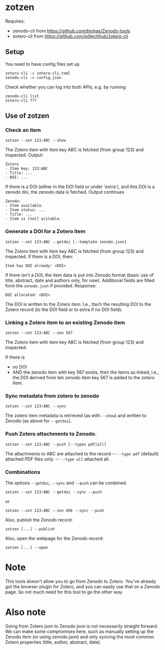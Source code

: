 # zotzen

Requires:
- zenodo-cli from https://github.com/bjohas/Zenodo-tools
- zotero-cli from https://github.com/edtechhub/zotero-cli


## Setup

You need to have config files set up
```
zotero-cli -> zotero-cli.toml
zenodo-cli -> config.json
```

Check whether you can log into both APIs, e.g. by running
```
zenodo-cli list
zotero-cli ???
```

## Use of zotzen

### Check an item
```
zotzen --zot 123:ABC --show
``` 

The Zotero item with item key ABC is fetched (from group 123) and
inspected. Output:
```
Zotero
- Item key: 123:ABC
- Title: ...
- DOI: ...
```

If there is a DOI (either in the DOI field or under
'extra'), and this DOI is a zenodo doi, the zenodo data is fetched. Output continues
```
Zenodo:
- Item available.
- Item status: ...
- Title: ...
- Item is [not] writable.
```

### Generate a DOI for a Zotero item
```
zotzen --zot 123:ABC --getdoi [--template zenodo.json]
``` 
The Zotero item with item key ABC is fetched (from group 123) and
inspected. If there is a DOI, then:

```
Item has DOI already: <DOI>
```

If there isn't a DOI, the item data is put into Zenodo format (basic
use of title, abstract, date and authors only, for now). Additional fields are filled
form the `zenodo.json` if provided. Response:

```
DOI allocated: <DOI>
```

The DOI is written to the Zotero item. I.e., ttach the resulting DOI
to the Zotero record (to the DOI field or to extra if no DOI field).


### Linking a Zotero item to an existing Zenodo item
```
zotzen --zot 123:ABC --zen 567 
``` 
The Zotero item with item key ABC is fetched (from group 123) and
inspected.

If there is
- no DOI
- AND the zenodo item with key 567 exists,
then the items as linked, i.e., the DOI derived from teh zenodo item key 567 is added to the zotero item.


### Sync metadata from zotero to zenodo
```
zotzen --zot 123:ABC --sync
``` 

The zotero item metadata is retrieved (as with `--show`)  and written to Zenodo (as above for `--getdoi`).


### Push Zotero attachments to Zenodo.

```
zotzen --zot 123:ABC --push [--types pdf|all]
```

The attachments to ABC are attached to the record
-- `--type pdf` (default) attached PDF files only. 
-- `--type all` attached all.

### Combinations
The options `--getdoi`, `--sync` and `--push` can be combined.
```
zotzen --zot 123:ABC --getdoi --sync --push
```

or

```
zotzen --zot 123:ABC --zen 456 --sync --push
```

Also, publish the Zenodo record:

```
zotzen [...] --publish
```

Also, open the webpage for the Zenodo record:

```
zotzen [...] --open
```

# Note

This tools doesn't allow you to go from Zenodo to Zotero. You've
already got the browser plugin for Zotero, and you can easily use that
on a Zenodo page. So not much need for this tool to go the other way.

# Also note

Going from Zotero json to Zenodo json is not necessarily straight
forward. We can make some compromises here, such as manually setting
up the Zenodo item (or using zenodo.json) and only syncing the most
common Zotero properties (title, author, abstract, date).



